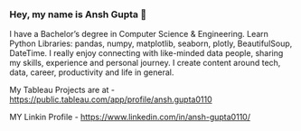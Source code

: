 ### Hey, my name is Ansh Gupta 👋

I have a Bachelor’s degree in Computer Science & Engineering.
Learn Python Libraries: pandas, numpy, matplotlib, seaborn, plotly, BeautifulSoup, DateTime.
I really enjoy connecting with like-minded data people, sharing my skills, experience and personal journey. I create content around tech, data, career, productivity and life in general.

My Tableau Projects are at - https://public.tableau.com/app/profile/ansh.gupta0110

MY Linkin Profile - https://www.linkedin.com/in/ansh-gupta0110/

